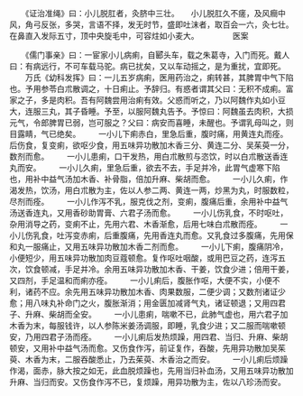 <!-- { "loadSidebar": true } -->
　　《证治准绳》曰：小儿脱肛者，灸脐中三壮。　　小儿脱肛久不瘥，及风癎中风，角弓反张，多哭，言语不择，发无时节，盛即吐沫者，取百会一六，灸七壮。在鼻直入发际五寸，顶中央旋毛中，可容炷如小麦大。
　　　　医案

　　《儒门事亲》曰：一宦家小儿病痢，自郾头车，载之朱葛寺，入门而死。戴人曰：有病远行，不可车载马驼。病已扰矣，又以车动摇之，是为重扰，宜即死。
　　万氏《幼科发挥》曰：一儿五岁病痢，医用药治之，痢转甚，其脾胃中气下陷也。予用参苓白朮散调之，十日痢止。予辞归。有惑者谓其父曰：无积不成痢。富家之子，多是肉积。吾有阿魏尝用治痢有效。父惑而听之，乃以阿魏作丸如小豆大，连服三丸，其子昏睡。予至，以服阿魏丸告予。予惊曰：阿魏虽去肉积，大损元气，令郎脾胃已弱，岂可服之？父曰：病安而喜睡，未醒也。予谓乳母叫之，则目露睛，气已绝矣。
　　一小儿下痢赤白，里急后重，腹时痛，用黄连丸而痊。后伤食，复变痢，欲呕少食，用五味异功散加木香三分、黄连二分、吴茱萸一分，数剂而愈。
　　一小儿患痢，口干发热，用白朮散煎与恣饮，时以白朮散送香连丸而安。
　　一小儿久痢，里急后重，欲去不去，手足并冷，此胃气虚寒下陷也，用补中益气汤加木香、补骨脂，倍加升麻、柴胡而愈。
　　一小儿久痢，作渴发热，饮汤，用白朮散为主，佐以人参二两、黄连一两，炒黑为丸，时服数粒，尽剂而痊。
　　一小儿作泻不乳，服克伐之剂，变痢，腹痛后重，余用补中益气汤送香连丸，又用香砂助胃膏、六君子汤而愈。
　　一小儿伤乳食，不时呕吐，杂用消导之药，变痢不止，先用六君、木香渐愈，后用七味白朮散而痊。
　　一小儿伤乳食，吐泻变赤痢，后重腹痛，先用香连丸而愈。又乳食过多腹痛，先用保和丸一服痛止，又用五味异功散加木香二剂而愈。
　　一小儿下痢，腹痛阴冷，小便短少，用五味异功散加肉豆蔻顿愈。复作呕吐咽酸，或用巴豆之药，连泻五次，饮食顿减，手足并冷。余用五味异功散加木香、干姜，饮食少进；倍用干姜，又四剂，手足温和而痢亦痊。
　　一小儿痢后，腹胀作呕，大便不实，小便不利，诸药不应。余先用五味异功散加木香、肉果数服，二便少调；又数剂诸证少愈；用八味丸补命门之火，腹胀渐消；用金匮加减肾气丸，诸证顿退；又用四君子、升麻、柴胡而全安。
　　一小儿患痢，喘嗽不已，此肺气虚也，用六君子加木香为末，每服钱许，以人参陈米姜汤调服，即睡，乳食少进；又二服而喘嗽顿安，乃用四君子汤而痊。
　　一小儿痢后发热烦躁，用四君、当归、升麻、柴胡顿安，又用补中益气汤而愈。又伤食作泻，前证复作，吞酸，先用异功散加吴茱萸、木香为末，二服吞酸悉止，乃去茱萸、木香治之而安。
　　一小儿痢后烦躁作渴，面赤，脉大按之如无，此血脱烦躁也，先用当归补血汤，又用五味异功散加升麻、当归而安。又伤食作泻不已，复烦躁，用异功散为主，佐以八珍汤而安。
